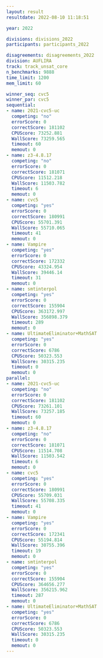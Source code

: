 ```yaml
---
layout: result
resultdate: 2022-08-10 11:18:51

year: 2022

divisions: divisions_2022
participants: participants_2022

disagreements: disagreements_2022
division: AUFLIRA
track: track_unsat_core
n_benchmarks: 9888
time_limit: 1200
mem_limit: 60

winner_seq: cvc5
winner_par: cvc5
sequential:
- name: 2021-cvc5-uc
  competing: "no"
  errorScore: 0
  correctScore: 181102
  CPUScore: 73252.881
  WallScore: 73259.565
  timeout: 60
  memout: 0
- name: z3-4.8.17
  competing: "no"
  errorScore: 0
  correctScore: 181071
  CPUScore: 11512.218
  WallScore: 11503.782
  timeout: 6
  memout: 0
- name: cvc5
  competing: "yes"
  errorScore: 0
  correctScore: 180991
  CPUScore: 55701.391
  WallScore: 55710.065
  timeout: 41
  memout: 0
- name: Vampire
  competing: "yes"
  errorScore: 0
  correctScore: 172332
  CPUScore: 43324.954
  WallScore: 39446.14
  timeout: 31
  memout: 0
- name: smtinterpol
  competing: "yes"
  errorScore: 0
  correctScore: 155904
  CPUScore: 363172.997
  WallScore: 356898.379
  timeout: 289
  memout: 0
- name: UltimateEliminator+MathSAT
  competing: "yes"
  errorScore: 0
  correctScore: 6786
  CPUScore: 50323.553
  WallScore: 30315.235
  timeout: 0
  memout: 0
parallel:
- name: 2021-cvc5-uc
  competing: "no"
  errorScore: 0
  correctScore: 181102
  CPUScore: 73261.101
  WallScore: 73257.185
  timeout: 60
  memout: 0
- name: z3-4.8.17
  competing: "no"
  errorScore: 0
  correctScore: 181071
  CPUScore: 11514.708
  WallScore: 11503.542
  timeout: 6
  memout: 0
- name: cvc5
  competing: "yes"
  errorScore: 0
  correctScore: 180991
  CPUScore: 55709.031
  WallScore: 55708.335
  timeout: 41
  memout: 0
- name: Vampire
  competing: "yes"
  errorScore: 0
  correctScore: 172341
  CPUScore: 55194.814
  WallScore: 30755.396
  timeout: 19
  memout: 0
- name: smtinterpol
  competing: "yes"
  errorScore: 0
  correctScore: 155904
  CPUScore: 364656.277
  WallScore: 356215.962
  timeout: 287
  memout: 0
- name: UltimateEliminator+MathSAT
  competing: "yes"
  errorScore: 0
  correctScore: 6786
  CPUScore: 50323.553
  WallScore: 30315.235
  timeout: 0
  memout: 0
---
```

